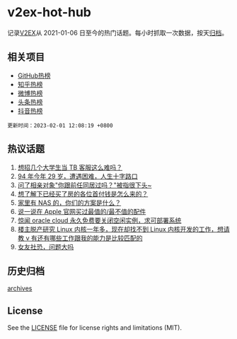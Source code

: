 # v2ex-hot-hub

 记录[V2EX](https://www.v2ex.com/)从 2021-01-06 日至今的热门话题。每小时抓取一次数据，按天[归档](archives)。
 
 ## 相关项目

- [GitHub热榜](https://github.com/snaildev/github-hot-hub)
- [知乎热榜](https://github.com/snaildev/zhihu-hot-hub)
- [微博热榜](https://github.com/snaildev/weibo-hot-hub)
- [头条热榜](https://github.com/snaildev/toutiao-hot-hub)
- [抖音热榜](https://github.com/snaildev/douyin-hot-hub)


 `更新时间：2023-02-01 12:08:19 +0800`

## 热议话题

1. [想招几个大学生当 TB 客服这么难吗？](https://www.v2ex.com/t/911967)
1. [94 年今年 29 岁，遭遇困难，人生十字路口](https://www.v2ex.com/t/912029)
1. [问了相亲对象"你跟前任同居过吗？"被指很下头~](https://www.v2ex.com/t/912146)
1. [想了解下已经买了房的各位首付钱是怎么来的？](https://www.v2ex.com/t/912141)
1. [家里有 NAS 的，你们的方案是什么？](https://www.v2ex.com/t/911943)
1. [说一说在 Apple 官网买过最值的/最不值的配件](https://www.v2ex.com/t/911922)
1. [惊闻 oracle cloud 永久免费要关闭空闲实例，求可部署系统](https://www.v2ex.com/t/912009)
1. [楼主脱产研究 Linux 内核一年多，现在却找不到 Linux 内核开发的工作，想请教 v 有还有哪些工作跟我的能力是比较匹配的](https://www.v2ex.com/t/912005)
1. [女友社恐，问题大吗](https://www.v2ex.com/t/912159)

## 历史归档

[archives](archives)

## License

See the [LICENSE](LICENSE) file for license rights and limitations (MIT).
